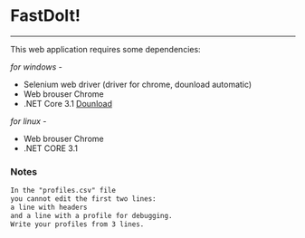 # FastDoIt!
______________________
This web application requires some dependencies:

*for windows -*
- Selenium web driver (driver for chrome, dounload automatic)
- Web brouser Chrome 
- .NET Core 3.1 [Dounload](https://dotnet.microsoft.com/download/dotnet-core/3.1)

*for linux -*
- Web brouser Chrome
- .NET CORE 3.1

### Notes
```diff
In the "profiles.csv" file 
you cannot edit the first two lines:
a line with headers 
and a line with a profile for debugging.
Write your profiles from 3 lines.
```
